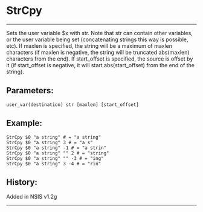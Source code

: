 # StrCpy

---

Sets the user variable $x with str. Note that str can contain other variables, or the user variable being set (concatenating strings this way is possible, etc). If maxlen is specified, the string will be a maximum of maxlen characters (if maxlen is negative, the string will be truncated abs(maxlen) characters from the end). If start_offset is specified, the source is offset by it (if start_offset is negative, it will start abs(start_offset) from the end of the string).

## Parameters:

    user_var(destination) str [maxlen] [start_offset]

## Example:

	StrCpy $0 "a string" # = "a string"
	StrCpy $0 "a string" 3 # = "a s"
	StrCpy $0 "a string" -1 # = "a strin"
	StrCpy $0 "a string" "" 2 # = "string"
	StrCpy $0 "a string" "" -3 # = "ing"
	StrCpy $0 "a string" 3 -4 # = "rin"

## History:

Added in NSIS v1.2g

---
